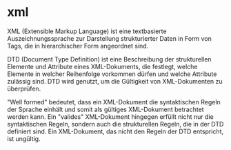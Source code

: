 # xml

XML (Extensible Markup Language) ist eine textbasierte Auszeichnungssprache zur Darstellung strukturierter Daten in Form von Tags, die in hierarchischer Form angeordnet sind.

DTD (Document Type Definition) ist eine Beschreibung der strukturellen Elemente und Attribute eines XML-Dokuments, die festlegt, welche Elemente in welcher Reihenfolge vorkommen dürfen und welche Attribute zulässig sind. DTD wird genutzt, um die Gültigkeit von XML-Dokumenten zu überprüfen.

"Well formed" bedeutet, dass ein XML-Dokument die syntaktischen Regeln der Sprache einhält und somit als gültiges XML-Dokument betrachtet werden kann. Ein "valides" XML-Dokument hingegen erfüllt nicht nur die syntaktischen Regeln, sondern auch die strukturellen Regeln, die in der DTD definiert sind. Ein XML-Dokument, das nicht den Regeln der DTD entspricht, ist ungültig.
